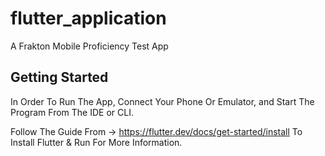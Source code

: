 # flutter_application

A Frakton Mobile Proficiency Test App

## Getting Started

In Order To Run The App, Connect Your Phone Or Emulator, and Start The Program From The IDE or CLI.

Follow The Guide From -> https://flutter.dev/docs/get-started/install  To Install Flutter & Run For More Information.
